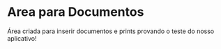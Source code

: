 # Area para Documentos

Área criada para inserir documentos e prints provando o teste do nosso aplicativo!
